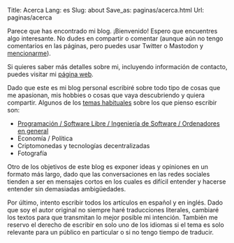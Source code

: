 Title: Acerca
Lang: es
Slug: about
Save_as: paginas/acerca.html
Url: paginas/acerca

Parece que has encontrado mi blog. ¡Bienvenido! Espero que encuentres
algo interesante. No dudes en compartir o comentar (aunque aún no
tengo comentarios en las páginas, pero puedes usar Twitter o Mastodon
y [mencionarme](https://mastodon.social/@fidel)).

Si quieres saber más detalles sobre mi, incluyendo información de
contacto, puedes visitar mi [página web](https://fidelramos.net).

Dado que este es mi blog personal escribiré sobre todo tipo de cosas
que me apasionan, mis hobbies o cosas que vaya descubriendo y quiera
compartir. Algunos de los [temas habituales](/es/categorias#categories)
sobre los que pienso escribir son:

* [Programación / Software Libre / Ingeniería de Software / Ordenadores en general](/categorias/software)
* Economía / Política
* Criptomonedas y tecnologías decentralizadas
* Fotografía

Otro de los objetivos de este blog es exponer ideas y opiniones en un
formato más largo, dado que las conversaciones en las redes sociales
tienden a ser en mensajes cortos en los cuales es difícil entender y
hacerse entender sin demasiadas ambigüedades.

Por último, intento escribir todos los artículos en español y en
inglés. Dado que soy el autor original no siempre haré traducciones
literales, cambiaré los textos para que transmitan lo mejor posible mi
intención. También me reservo el derecho de escribir en solo uno de
los idiomas si el tema es solo relevante para un público en particular
o si no tengo tiempo de traducir.

